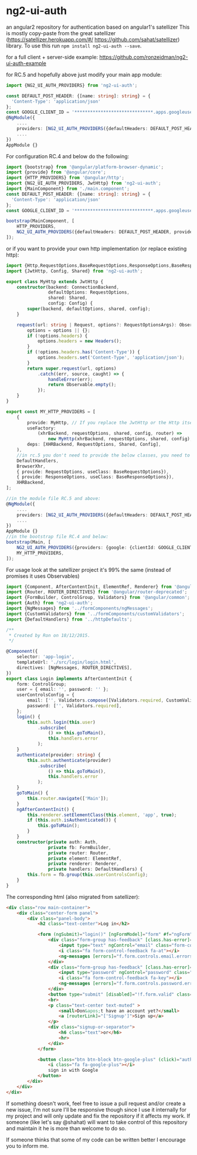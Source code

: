 # ng2-ui-auth
an angular2 repository for authentication based on angular1's satellizer
This is mostly copy-paste from the great satellizer (https://satellizer.herokuapp.com/#/ https://github.com/sahat/satellizer) library.
To use this run `npm install ng2-ui-auth --save`.

for a full client + server-side example: https://github.com/ronzeidman/ng2-ui-auth-example

for RC.5 and hopefully above just modify your main app module:
```typescript
import {NG2_UI_AUTH_PROVIDERS} from 'ng2-ui-auth';

const DEFAULT_POST_HEADER: {[name: string]: string} = {
  'Content-Type': 'application/json'
};
const GOOGLE_CLIENT_ID = '******************************.apps.googleusercontent.com';
@NgModule({
    ....
    providers: [NG2_UI_AUTH_PROVIDERS({defaultHeaders: DEFAULT_POST_HEADER, providers: {google: {clientId: GOOGLE_CLIENT_ID}}}), ...]
    ....
})
AppModule {}
```

For configuration RC.4 and below do the following:
```typescript
import {bootstrap} from '@angular/platform-browser-dynamic';
import {provide} from '@angular/core';
import {HTTP_PROVIDERS} from '@angular/http';
import {NG2_UI_AUTH_PROVIDERS, JwtHttp} from 'ng2-ui-auth';
import {MainComponent} from './main.component';
const DEFAULT_POST_HEADER: {[name: string]: string} = {
  'Content-Type': 'application/json'
};
const GOOGLE_CLIENT_ID = '******************************.apps.googleusercontent.com';

bootstrap(MainComponent, [
    HTTP_PROVIDERS,
    NG2_UI_AUTH_PROVIDERS({defaultHeaders: DEFAULT_POST_HEADER, providers: {google: {clientId: GOOGLE_CLIENT_ID}}}),
]);
```
or if you want to provide your own http implementation (or replace existing http):
```typescript
import {Http,RequestOptions,BaseRequestOptions,ResponseOptions,BaseResponseOptions,BrowserXhr,XHRBackend} from '@angular/http';
import {JwtHttp, Config, Shared} from 'ng2-ui-auth';

export class MyHttp extends JwtHttp {
    constructor(backend: ConnectionBackend,
                defaultOptions: RequestOptions,
                shared: Shared,
                config: Config) {
        super(backend, defaultOptions, shared, config);
    }

    request(url: string | Request, options?: RequestOptionsArgs): Observable<Response> {
        options = options || {};
        if (!options.headers) {
            options.headers = new Headers();
        }
        if (!options.headers.has('Content-Type')) {
            options.headers.set('Content-Type', 'application/json');
        }
        return super.request(url, options)
            .catch((err, source, caught) => {
                handleError(err);
                return Observable.empty();
            });
    }
}

export const MY_HTTP_PROVIDERS = [
    { 
        provide: MyHttp, // If you replace the JwtHttp or the Http itself make sure you are not changing the response type since NG2_UI_AUTH_PROVIDERS is using JwtHttp and expects the default response type
        useFactory:
            (xhrBackend, requestOptions, shared, config, router) =>
                new MyHttp(xhrBackend, requestOptions, shared, config),
        deps: [XHRBackend, RequestOptions, Shared, Config],
    ),
    //in rc.5 you don't need to provide the below classes, you need to import the http module instead
    DefaultHandlers,
    BrowserXhr,
    { provide: RequestOptions, useClass: BaseRequestOptions}),
    { provide: ResponseOptions, useClass: BaseResponseOptions}),
    XHRBackend,
];

//in the module file RC.5 and above:
@NgModule({
    ....
    providers: [NG2_UI_AUTH_PROVIDERS({defaultHeaders: DEFAULT_POST_HEADER, providers: {google: {clientId: GOOGLE_CLIENT_ID}}}), MY_HTTP_PROVIDERS ...]
    ....
})
AppModule {}
//in the bootstrap file RC.4 and below:
bootstrap(Main, [
    NG2_UI_AUTH_PROVIDERS({providers: {google: {clientId: GOOGLE_CLIENT_ID}}}),
    MY_HTTP_PROVIDERS,
]);
```


For usage look at the satellizer project it's 99% the same (instead of promises it uses Observables)

```typescript
import {Component, AfterContentInit, ElementRef, Renderer} from '@angular/core';
import {Router, ROUTER_DIRECTIVES} from '@angular/router-deprecated';
import {FormBuilder, ControlGroup, Validators} from '@angular/common';
import {Auth} from 'ng2-ui-auth';
import {NgMessages} from '../formComponents/ngMessages';
import {CustomValidators} from '../formComponents/customValidators';
import {DefaultHandlers} from '../httpDefaults';

/**
 * Created by Ron on 18/12/2015.
 */

@Component({
    selector: 'app-login',
    templateUrl: './src/login/login.html',
    directives: [NgMessages, ROUTER_DIRECTIVES],
})
export class Login implements AfterContentInit {
    form: ControlGroup;
    user = { email: '', password: '' };
    userControlsConfig = {
        email: ['', Validators.compose([Validators.required, CustomValidators.email])],
        password: ['', Validators.required],
    };
    login() {
        this.auth.login(this.user)
            .subscribe(
                () => this.goToMain(),
                this.handlers.error
            );
    }
    authenticate(provider: string) {
        this.auth.authenticate(provider)
            .subscribe(
                () => this.goToMain(),
                this.handlers.error
            );
    }
    goToMain() {
        this.router.navigate(['Main']);
    }
    ngAfterContentInit() {
        this.renderer.setElementClass(this.element, 'app', true);
        if (this.auth.isAuthenticated()) {
            this.goToMain();
        }
    }
    constructor(private auth: Auth,
                private fb: FormBuilder,
                private router: Router,
                private element: ElementRef,
                private renderer: Renderer,
                private handlers: DefaultHandlers) {
        this.form = fb.group(this.userControlsConfig);
    }
}
```

The corresponding html (also migrated from satellizer):
```html
<div class="row main-container">
    <div class="center-form panel">
        <div class="panel-body">
            <h2 class="text-center">Log in</h2>

            <form (ngSubmit)="login()" [ngFormModel]="form" #f="ngForm">
                <div class="form-group has-feedback" [class.has-error]="f.form.controls.email.dirty && !f.form.controls.email.valid">
                    <input type="text" ngControl="email" class="form-control input-lg" [(ngModel)]="user.email" placeholder="Email" autofocus>
                    <i class="fa form-control-feedback fa-at"></i>
                    <ng-messages [errors]="f.form.controls.email.errors"></ng-messages>
                </div>
                <div class="form-group has-feedback" [class.has-error]="f.form.controls.password.dirty && !f.form.controls.password.valid">
                    <input type="password" ngControl="password" class="form-control input-lg" [(ngModel)]="user.password" placeholder="Password">
                    <i class="fa form-control-feedback fa-key"></i>
                    <ng-messages [errors]="f.form.controls.password.errors"></ng-messages>
                </div>
                <button type="submit" [disabled]="!f.form.valid" class="btn btn-lg btn-block btn-success">Log in</button>
                <br>
                <p class="text-center text-muted" >
                    <small>Don&apos;t have an account yet?</small>
                    <a [routerLink]="['Signup']">Sign up</a>
                </p>
                <div class="signup-or-separator">
                    <h6 class="text">or</h6>
                    <hr>
                </div>
            </form>

            <button class="btn btn-block btn-google-plus" (click)="authenticate('google')">
                <i class="fa fa-google-plus"></i>
                sign in with Google
            </button>
        </div>
    </div>
</div>
```

If something doesn't work, feel free to issue a pull request and/or create a new issue, I'm not sure I'll be responsive though since I use it internally for my project and will only update and fix the repository if it affects my work.
If someone (like let's say @shahat) will want to take control of this repository and maintain it he is more than welcome to do so.

If someone thinks that some of my code can be written better I encourage you to inform me.
